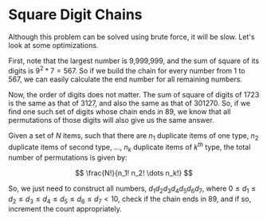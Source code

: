 # Square Digit Chains

Although this problem can be solved using brute force, it will be slow. Let's look at some optimizations.

First, note that the largest number is 9,999,999, and the sum of square of its digits is $9^2 * 7 = 567$. So if we build the chain for every number from 1 to 567, we can easily calculate the end number for all remaining numbers.

Now, the order of digits does not matter. The sum of square of digits of 1723 is the same as that of 3127, and also the same as that of 301270. So, if we find one such set of digits whose chain ends in 89, we know that all permutations of those digits will also give us the same answer.

Given a set of $N$ items, such that there are $n_1$ duplicate items of one type, $n_2$ duplicate items of second type, ..., $n_k$ duplicate items of $k^{th}$ type, the total number of permutations is given by:

$$
\frac{N!}{n_1! n_2! \dots n_k!}
$$

So, we just need to construct all numbers, $d_1d_2d_3d_4d_5d_6d_7$, where $0 \le d_1 \le d_2 \le d_3 \le d_4 \le d_5 \le d_6 \le d_7 \lt 10$, check if the chain ends in 89, and if so, increment the count appropriately.

